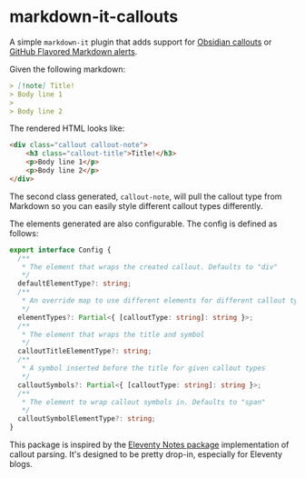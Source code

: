 # markdown-it-callouts

A simple `markdown-it` plugin that adds support for [Obsidian callouts](https://help.obsidian.md/Editing+and+formatting/Callouts) or [GitHub Flavored Markdown alerts](https://github.com/orgs/community/discussions/16925). 

Given the following markdown:

```markdown
> [!note] Title!
> Body line 1
>
> Body line 2
```

The rendered HTML looks like:

```html
<div class="callout callout-note">
    <h3 class="callout-title">Title!</h3>
    <p>Body line 1</p>
    <p>Body line 2</p>
</div>
```

The second class generated, `callout-note`, will pull the callout type from Markdown so you can easily style different callout types differently.

The elements generated are also configurable. The config is defined as follows:

```typescript
export interface Config {
  /**
   * The element that wraps the created callout. Defaults to "div"
   */
  defaultElementType?: string;
  /**
   * An override map to use different elements for different callout types
   */
  elementTypes?: Partial<{ [calloutType: string]: string }>;
  /**
   * The element that wraps the title and symbol
   */
  calloutTitleElementType?: string;
  /**
   * A symbol inserted before the title for given callout types
   */
  calloutSymbols?: Partial<{ [calloutType: string]: string }>;
  /**
   * The element to wrap callout symbols in. Defaults to "span"
   */
  calloutSymbolElementType?: string;
}
```

This package is inspired by the [Eleventy Notes package](https://github.com/rothsandro/eleventy-notes/) implementation of callout parsing. It's designed to be pretty drop-in, especially for Eleventy blogs.

